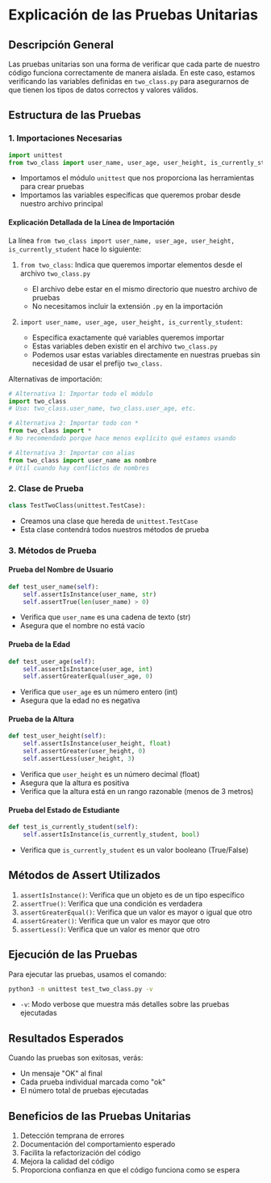 # Explicación de las Pruebas Unitarias

## Descripción General
Las pruebas unitarias son una forma de verificar que cada parte de nuestro código funciona correctamente de manera aislada. En este caso, estamos verificando las variables definidas en `two_class.py` para asegurarnos de que tienen los tipos de datos correctos y valores válidos.

## Estructura de las Pruebas

### 1. Importaciones Necesarias
```python
import unittest
from two_class import user_name, user_age, user_height, is_currently_student
```
- Importamos el módulo `unittest` que nos proporciona las herramientas para crear pruebas
- Importamos las variables específicas que queremos probar desde nuestro archivo principal

#### Explicación Detallada de la Línea de Importación
La línea `from two_class import user_name, user_age, user_height, is_currently_student` hace lo siguiente:

1. `from two_class`: Indica que queremos importar elementos desde el archivo `two_class.py`
   - El archivo debe estar en el mismo directorio que nuestro archivo de pruebas
   - No necesitamos incluir la extensión `.py` en la importación

2. `import user_name, user_age, user_height, is_currently_student`: 
   - Especifica exactamente qué variables queremos importar
   - Estas variables deben existir en el archivo `two_class.py`
   - Podemos usar estas variables directamente en nuestras pruebas sin necesidad de usar el prefijo `two_class.`

Alternativas de importación:
```python
# Alternativa 1: Importar todo el módulo
import two_class
# Uso: two_class.user_name, two_class.user_age, etc.

# Alternativa 2: Importar todo con *
from two_class import *
# No recomendado porque hace menos explícito qué estamos usando

# Alternativa 3: Importar con alias
from two_class import user_name as nombre
# Útil cuando hay conflictos de nombres
```

### 2. Clase de Prueba
```python
class TestTwoClass(unittest.TestCase):
```
- Creamos una clase que hereda de `unittest.TestCase`
- Esta clase contendrá todos nuestros métodos de prueba

### 3. Métodos de Prueba

#### Prueba del Nombre de Usuario
```python
def test_user_name(self):
    self.assertIsInstance(user_name, str)
    self.assertTrue(len(user_name) > 0)
```
- Verifica que `user_name` es una cadena de texto (str)
- Asegura que el nombre no está vacío

#### Prueba de la Edad
```python
def test_user_age(self):
    self.assertIsInstance(user_age, int)
    self.assertGreaterEqual(user_age, 0)
```
- Verifica que `user_age` es un número entero (int)
- Asegura que la edad no es negativa

#### Prueba de la Altura
```python
def test_user_height(self):
    self.assertIsInstance(user_height, float)
    self.assertGreater(user_height, 0)
    self.assertLess(user_height, 3)
```
- Verifica que `user_height` es un número decimal (float)
- Asegura que la altura es positiva
- Verifica que la altura está en un rango razonable (menos de 3 metros)

#### Prueba del Estado de Estudiante
```python
def test_is_currently_student(self):
    self.assertIsInstance(is_currently_student, bool)
```
- Verifica que `is_currently_student` es un valor booleano (True/False)

## Métodos de Assert Utilizados

1. `assertIsInstance()`: Verifica que un objeto es de un tipo específico
2. `assertTrue()`: Verifica que una condición es verdadera
3. `assertGreaterEqual()`: Verifica que un valor es mayor o igual que otro
4. `assertGreater()`: Verifica que un valor es mayor que otro
5. `assertLess()`: Verifica que un valor es menor que otro

## Ejecución de las Pruebas
Para ejecutar las pruebas, usamos el comando:
```bash
python3 -m unittest test_two_class.py -v
```
- `-v`: Modo verbose que muestra más detalles sobre las pruebas ejecutadas

## Resultados Esperados
Cuando las pruebas son exitosas, verás:
- Un mensaje "OK" al final
- Cada prueba individual marcada como "ok"
- El número total de pruebas ejecutadas

## Beneficios de las Pruebas Unitarias
1. Detección temprana de errores
2. Documentación del comportamiento esperado
3. Facilita la refactorización del código
4. Mejora la calidad del código
5. Proporciona confianza en que el código funciona como se espera
